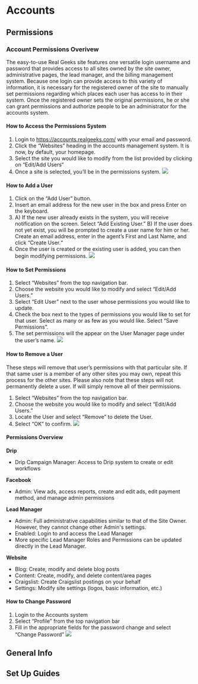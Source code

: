 # Accounts

## Permissions ##

### Account Permissions Overivew
The easy-to-use Real Geeks site features one versatile login username and password that provides access to all sites owned by the site owner, administrative pages, the lead manager, and the billing management system. Because one login can provide access to this variety of information, it is necessary for the registered owner of the site to manually set permissions regarding which places each user has access to in their system. Once the registered owner sets the original permissions, he or she can grant permissions and authorize people to be an administrator for the accounts system.

#### How to Access the Permissions System
1. Login to https://accounts.realgeeks.com/ with your email and password.
2. Click the “Websites” heading in the accounts management system. It is now, by default, your homepage.
3. Select the site you would like to modify from the list provided by clicking on “Edit/Add Users“
4. Once a site is selected, you’ll be in the permissions system.
[<img src="images/accounts/access-permissions.jpg"/>](images/accounts/access-permissions.jpg)

#### How to Add a User
1. Click on the “Add User” button.
2. Insert an email address for the new user in the box and press Enter on the keyboard.
3. A) If the new user already exists in the system, you will receive notification on the screen. Select “Add Existing User.” B) If the user does not yet exist, you will be prompted to create a user name for him or her. Create an email address, enter in the agent’s First and Last Name, and click “Create User.“
4. Once the user is created or the existing user is added, you can then begin modifying permissions.
[<img src="images/accounts/how-to-add.jpg"/>](images/accounts/how-to-add.jpg)

#### How to Set Permissions
1. Select “Websites” from the top navigation bar.
2. Choose the website you would like to modify and select “Edit/Add Users.”
3. Select “Edit User” next to the user whose permissions you would like to update.
4. Check the box next to the types of permissions you would like to set for that user. Select as many or as few as you would like. Select “Save Permissions”.
5. The set permissions will the appear on the User Manager page under the user’s name.
[<img src="images/accounts/set-permissions.jpg"/>](images/accounts/set-permissions.jpg)

#### How to Remove a User
These steps will remove that user’s permissions with that particular site. If that same user is a member of any other sites you may own, repeat this process for the other sites. Please also note that these steps will not permanently delete a user. If will simply remove all of their permissions.
1. Select “Websites” from the top navigation bar.
2. Choose the website you would like to modify and select “Edit/Add Users.”
3. Locate the User and select “Remove” to delete the User.
4. Select “OK” to confirm.
[<img src="images/accounts/remove-a-user.jpg"/>](images/accounts/remove-a-user.jpg)

#### Permissions Overview

**Drip**

- Drip Campaign Manager: Access to Drip system to create or edit workflows

**Facebook**

- Admin: View ads, access reports, create and edit ads, edit payment method, and manage admin permissions

**Lead Manager**

- Admin: Full administrative capabilities similar to that of the Site Owner. However, they cannot change other Admin's settings.
- Enabled: Login to and access the Lead Manager
- More specific Lead Manager Roles and Permissions can be updated directly in the Lead Manager.

**Website**

- Blog: Create, modify and delete blog posts
- Content: Create, modify, and delete content/area pages
- Craigslist: Create Craigslist postings on your behalf
- Settings: Modify site settings (logos, basic information, etc.)

#### How to Change Password
1. Login to the Accounts system
2. Select “Profile” from the top navigation bar
3. Fill in the appropriate fields for the password change and select “Change Password”
[<img src="images/accounts/change-password.jpg"/>](images/accounts/change-password.jpg)

## General Info ##

## Set Up Guides ##
